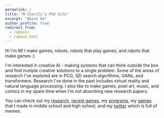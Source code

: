 ```yaml
---
permalink: /
title: "M Charity's PhD Site"
excerpt: "About me"
author_profile: true
redirect_from: 
  - /about/
  - /about.html
---
```


Hi I'm M! I make games, robots, robots that play games, and robots that make games :)

I'm interested in creative AI - making systems that can think outside the box and find mutiple creative solutions to a single problem. Some of the areas of research I've explored are in PCG, QD search algorithms, GANs, and transformers. Research I've done in the past includes virtual reality and natural language processing. I also like to make games, pixel art, music, and comics in my spare time when I'm not absorbing new research papers. 

You can check out my [research](https://scholar.google.com/citations?user=ywb5hAoAAAAJ&hl=en), [recent games](https://mastermilkx.itch.io), my [programs](https://github.com/MasterMilkX), my [games](https://mastermilkx.github.io/roguecube/) that I made in middle school and high school, and my [twitter](https://twitter.com/MasterMilkX) which is full of memes. 
